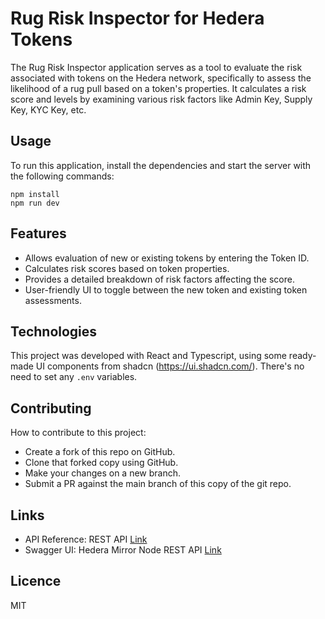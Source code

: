 # Rug Risk Inspector for Hedera Tokens

The Rug Risk Inspector application serves as a tool to evaluate the risk associated with tokens on the Hedera network, specifically to assess the likelihood of a rug pull based on a token's properties. It calculates a risk score and levels by examining various risk factors like Admin Key, Supply Key, KYC Key, etc.

## Usage

To run this application, install the dependencies and start the server with the following commands:

```
npm install
npm run dev
```

## Features

- Allows evaluation of new or existing tokens by entering the Token ID.
- Calculates risk scores based on token properties.
- Provides a detailed breakdown of risk factors affecting the score.
- User-friendly UI to toggle between the new token and existing token assessments.

## Technologies

This project was developed with React and Typescript, using some ready-made UI components from shadcn (https://ui.shadcn.com/).
There's no need to set any `.env` variables.

## Contributing

How to contribute to this project:

- Create a fork of this repo on GitHub.
- Clone that forked copy using GitHub.
- Make your changes on a new branch.
- Submit a PR against the main branch of this copy of the git repo.

## Links

- API Reference: REST API [Link](https://docs.hedera.com/hedera/sdks-and-apis/rest-api)
- Swagger UI: Hedera Mirror Node REST API [Link](https://testnet.mirrornode.hedera.com/api/v1/docs/)

## Licence

MIT
